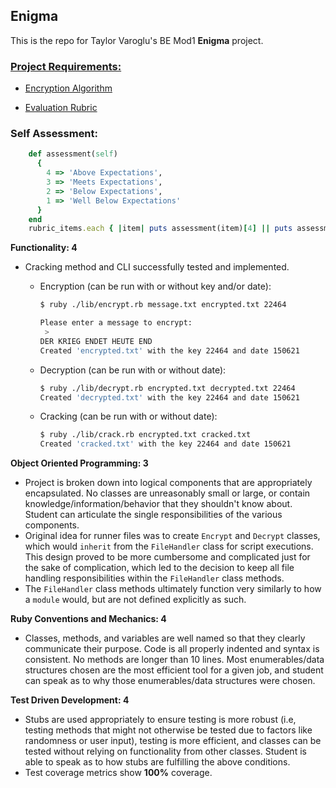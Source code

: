 ## Enigma

This is the repo for Taylor Varoglu's BE Mod1 **Enigma** project.


### [Project Requirements:](https://backend.turing.edu/module1/projects/enigma/requirements)

  - [Encryption Algorithm](https://backend.turing.edu/module1/projects/enigma/encryption)

  - [Evaluation Rubric](https://backend.turing.edu/module1/projects/enigma/rubric)



### Self Assessment:

```ruby
    def assessment(self)
      {
        4 => 'Above Expectations',
        3 => 'Meets Expectations',
        2 => 'Below Expectations',
        1 => 'Well Below Expectations'
      }
    end
    rubric_items.each { |item| puts assessment(item)[4] || puts assessment(item)[3] }
```

**Functionality: 4**

  - Cracking method and CLI successfully tested and implemented.
    - Encryption (can be run with or without key and/or date):

      ```bash
      $ ruby ./lib/encrypt.rb message.txt encrypted.txt 22464

      Please enter a message to encrypt:
       >
      DER KRIEG ENDET HEUTE END
      Created 'encrypted.txt' with the key 22464 and date 150621
      ```

    - Decryption (can be run with or without date):

      ```bash
      $ ruby ./lib/decrypt.rb encrypted.txt decrypted.txt 22464
      Created 'decrypted.txt' with the key 22464 and date 150621
      ```

    - Cracking (can be run with or without date):

      ```bash
      $ ruby ./lib/crack.rb encrypted.txt cracked.txt
      Created 'cracked.txt' with the key 22464 and date 150621
      ```


**Object Oriented Programming: 3**

  - Project is broken down into logical components that are appropriately encapsulated. No classes are unreasonably small or large, or contain knowledge/information/behavior that they shouldn't know about. Student can articulate the single responsibilities of the various components.
  - Original idea for runner files was to create `Encrypt` and `Decrypt` classes, which would `inherit` from the `FileHandler` class for script executions. This design proved to be more cumbersome and complicated just for the sake of complication, which led to the decision to keep all file handling responsibilities within the `FileHandler` class methods.
  - The `FileHandler` class methods ultimately function very similarly to how a `module` would, but are not defined explicitly as such.

**Ruby Conventions and Mechanics: 4**

  - Classes, methods, and variables are well named so that they clearly communicate their purpose. Code is all properly indented and syntax is consistent. No methods are longer than 10 lines. Most enumerables/data structures chosen are the most efficient tool for a given job, and student can speak as to why those enumerables/data structures were chosen.

**Test Driven Development: 4**

  - Stubs are used appropriately to ensure testing is more robust (i.e, testing methods that might not otherwise be tested due to factors like randomness or user input), testing is more efficient, and classes can be tested without relying on functionality from other classes. Student is able to speak as to how stubs are fulfilling the above conditions.
  - Test coverage metrics show **100%** coverage.
